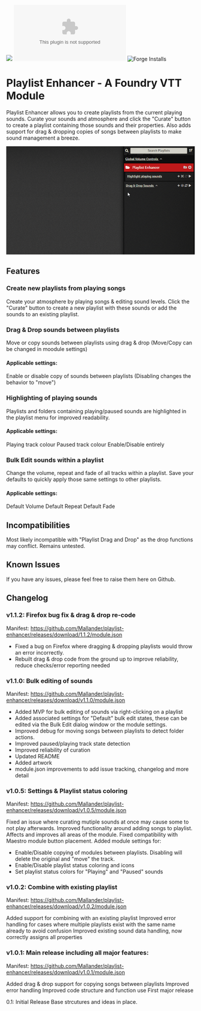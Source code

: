 ![](https://img.shields.io/badge/Foundry-v0.8.8-informational)
![Latest Release Download Count](https://img.shields.io/github/downloads/Mallander/playlist-enhancer/latest/module.zip)
![Forge Installs](https://img.shields.io/badge/dynamic/json?label=Forge%20Installs&query=package.installs&suffix=%25&url=https%3A%2F%2Fforge-vtt.com%2Fapi%2Fbazaar%2Fpackage%2Fplaylist-enhancer&colorB=4aa94a)

# Playlist Enhancer - A Foundry VTT Module

Playlist Enhancer allows you to create playlists from the current playing sounds. Curate your sounds and atmosphere and click the "Curate" button to create a playlist containing those sounds and their properties. Also adds support for drag & dropping copies of songs between playlists to make sound management a breeze.

![](/images/demo.gif)

## Features

### Create new playlists from playing songs

Create your atmosphere by playing songs & editing sound levels.
Click the "Curate" button to create a new playlist with these sounds or add the sounds to an existing playlist.

### Drag & Drop sounds between playlists

Move or copy sounds between playlists using drag & drop (Move/Copy can be changed in moodule settings)

#### Applicable settings:

Enable or disable copy of sounds between playlists (Disabling changes the behavior to "move")

### Highlighting of playing sounds

Playlists and folders containing playing/paused sounds are highlighted in the playlist menu for improved readability.

#### Applicable settings:

Playing track colour
Paused track colour
Enable/Disable entirely

### Bulk Edit sounds within a playlist

Change the volume, repeat and fade of all tracks within a playlist. Save your defaults to quickly apply those same settings to other playlists.

#### Applicable settings:

Default Volume
Default Repeat
Default Fade

## Incompatibilities

Most likely incompatible with "Playlist Drag and Drop" as the drop functions may conflict. Remains untested.

## Known Issues

If you have any issues, please feel free to raise them here on Github.

## Changelog

### v1.1.2: Firefox bug fix & drag & drop re-code

Manifest: https://github.com/Mallander/playlist-enhancer/releases/download/1.1.2/module.json

- Fixed a bug on Firefox where dragging & dropping playlists would throw an error incorrectly.
- Rebuilt drag & drop code from the ground up to improve reliability, reduce checks/error reporting needed

### v1.1.0: Bulk editing of sounds

Manifest: https://github.com/Mallander/playlist-enhancer/releases/download/v1.1.0/module.json

- Added MVP for bulk editing of sounds via right-clicking on a playlist
- Added associated settings for "Default" bulk edit states, these can be edited via the Bulk Edit dialog window or the module settings.
- Improved debug for moving songs between playlists to detect folder actions.
- Improved paused/playing track state detection
- Improved reliability of curation
- Updated README
- Added artwork
- module.json improvements to add issue tracking, changelog and more detail

### v1.0.5: Settings & Playlist status coloring

Manifest: https://github.com/Mallander/playlist-enhancer/releases/download/v1.0.5/module.json

Fixed an issue where curating mutiple sounds at once may cause some to not play afterwards.
Improved functionality around adding songs to playlist. Affects and improves all areas of the module.
Fixed compatibility with Maestro module button placement.
Added module settings for:

- Enable/Disable copying of modules between playlists. Disabling will delete the original and "move" the track.
- Enable/Disable playlist status coloring and icons
- Set playlist status colors for "Playing" and "Paused" sounds

### v1.0.2: Combine with existing playlist

Manifest: https://github.com/Mallander/playlist-enhancer/releases/download/v1.0.2/module.json

Added support for combining with an existing playlist
Improved error handling for cases where multiple playlists exist with the same name already to avoid confusion
Improved existing sound data handling, now correctly assigns all properties

### v1.0.1: Main release including all major features:

Manifest: https://github.com/Mallander/playlist-enhancer/releases/download/v1.0.1/module.json

Added drag & drop support for copying songs between playlists
Improved error handling
Improved code structure and function use
First major release

0.1: Initial Release
Base strcutures and ideas in place.
